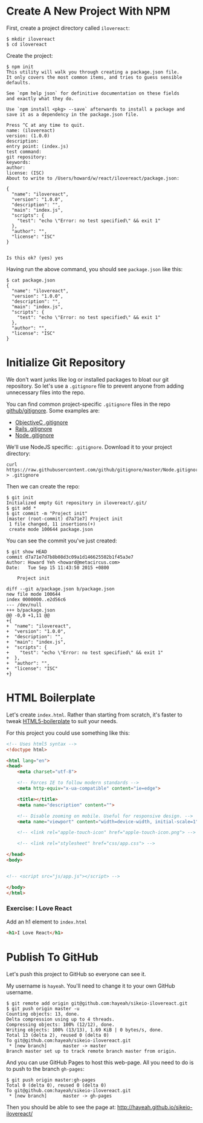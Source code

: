 # Create A New Project With NPM

First, create a project directory called `ilovereact`:

```
$ mkdir ilovereact
$ cd ilovereact
```



Create the project:



```
$ npm init
This utility will walk you through creating a package.json file.
It only covers the most common items, and tries to guess sensible defaults.

See `npm help json` for definitive documentation on these fields
and exactly what they do.

Use `npm install <pkg> --save` afterwards to install a package and
save it as a dependency in the package.json file.

Press ^C at any time to quit.
name: (ilovereact)
version: (1.0.0)
description:
entry point: (index.js)
test command:
git repository:
keywords:
author:
license: (ISC)
About to write to /Users/howard/w/react/ilovereact/package.json:

{
  "name": "ilovereact",
  "version": "1.0.0",
  "description": "",
  "main": "index.js",
  "scripts": {
    "test": "echo \"Error: no test specified\" && exit 1"
  },
  "author": "",
  "license": "ISC"
}


Is this ok? (yes) yes
```



Having run the above command, you should see `package.json` like this:



```
$ cat package.json
{
  "name": "ilovereact",
  "version": "1.0.0",
  "description": "",
  "main": "index.js",
  "scripts": {
    "test": "echo \"Error: no test specified\" && exit 1"
  },
  "author": "",
  "license": "ISC"
}
```



# Initialize Git Repository

We don't want junks like log or installed packages to bloat our git repository. So let's use a `.gitignore` file to prevent anyone from adding unnecessary files into the repo.

You can find common project-specific `.gitignore` files in the repo [github/gitignore](https://github.com/github/gitignore). Some examples are:

+ [ObjectiveC .gitignore](https://github.com/github/gitignore/blob/master/Objective-C.gitignore)
+ [Rails .gitignore](https://github.com/github/gitignore/blob/master/Rails.gitignore)
+ [Node .gitignore](https://github.com/github/gitignore/blob/master/Node.gitignore)

We'll use NodeJS specific: `.gitignore`. Download it to your project directory:



```
curl https://raw.githubusercontent.com/github/gitignore/master/Node.gitignore > .gitignore
```

Then we can create the repo:

```
$ git init
Initialized empty Git repository in ilovereact/.git/
$ git add *
$ git commit -m "Project init"
[master (root-commit) d7a71e7] Project init
 1 file changed, 11 insertions(+)
 create mode 100644 package.json
```



You can see the commit you've just created:

```
$ git show HEAD
commit d7a71e7d7b8b08d3c09a1d146625502b1f45a3e7
Author: Howard Yeh <howard@metacircus.com>
Date:   Tue Sep 15 11:43:50 2015 +0800

    Project init

diff --git a/package.json b/package.json
new file mode 100644
index 0000000..e2d56c6
--- /dev/null
+++ b/package.json
@@ -0,0 +1,11 @@
+{
+  "name": "ilovereact",
+  "version": "1.0.0",
+  "description": "",
+  "main": "index.js",
+  "scripts": {
+    "test": "echo \"Error: no test specified\" && exit 1"
+  },
+  "author": "",
+  "license": "ISC"
+}
```



# HTML Boilerplate

Let's create `index.html`. Rather than starting from scratch, it's faster to tweak [HTML5-boilerplate](https://github.com/h5bp/html5-boilerplate/blob/master/src/index.html) to suit your needs.

For this project you could use something like this:



```html
<!-- Uses html5 syntax -->
<!doctype html>

<html lang="en">
<head>
    <meta charset="utf-8">

    <!-- Forces IE to follow modern standards -->
    <meta http-equiv="x-ua-compatible" content="ie=edge">

    <title></title>
    <meta name="description" content="">

    <!-- Disable zooming on mobile. Useful for responsive design. -->
    <meta name="viewport" content="width=device-width, initial-scale=1">

    <!-- <link rel="apple-touch-icon" href="apple-touch-icon.png"> -->

    <!-- <link rel="stylesheet" href="css/app.css"> -->

</head>
<body>


<!-- <script src="js/app.js"></script> -->

</body>
</html>
```



### Exercise: I Love React

Add an h1 element to `index.html`

```html
<h1>I Love React</h1>
```



# Publish To GitHub

Let's push this project to GitHub so everyone can see it.

My username is `hayeah`. You'll need to change it to your own GitHub username.



```
$ git remote add origin git@github.com:hayeah/sikeio-ilovereact.git
$ git push origin master -u
Counting objects: 13, done.
Delta compression using up to 4 threads.
Compressing objects: 100% (12/12), done.
Writing objects: 100% (13/13), 1.69 KiB | 0 bytes/s, done.
Total 13 (delta 2), reused 0 (delta 0)
To git@github.com:hayeah/sikeio-ilovereact.git
 * [new branch]      master -> master
Branch master set up to track remote branch master from origin.
```



And you can use GitHub Pages to host this web-page. All you need to do is to push to the branch `gh-pages`:



```
$ git push origin master:gh-pages
Total 0 (delta 0), reused 0 (delta 0)
To git@github.com:hayeah/sikeio-ilovereact.git
 * [new branch]      master -> gh-pages
```



Then you should be able to see the page at: http://hayeah.github.io/sikeio-ilovereact/

